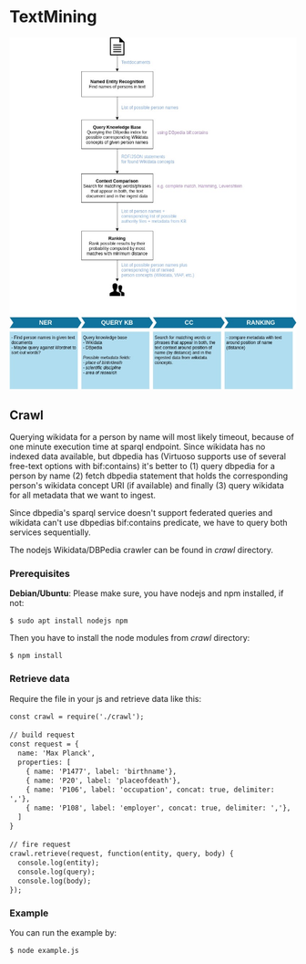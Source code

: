 # TextMining

![Process](doc/process.jpg?raw=true "Overview of process")

## Crawl
Querying wikidata for a person by name will most likely timeout, because of one minute execution time at sparql endpoint.
Since wikidata has no indexed data available, but dbpedia has (Virtuoso supports use of several free-text options with bif:contains) it's better to (1) query dbpedia for a person by name (2) fetch dbpedia statement that holds the corresponding person's wikidata concept URI (if available) and finally (3) query wikidata for all metadata that we want to ingest.

Since dbpedia's sparql service doesn't support federated queries and wikidata can't use dbpedias bif:contains predicate, we have to query both services sequentially.

The nodejs Wikidata/DBPedia crawler can be found in *crawl* directory.

### Prerequisites
**Debian/Ubuntu**: Please make sure, you have nodejs and npm installed, if not:

    $ sudo apt install nodejs npm

Then you have to install the node modules from *crawl* directory:

    $ npm install

### Retrieve data
Require the file in your js and retrieve data like this:
    
    const crawl = require('./crawl');
    
    // build request
    const request = {
      name: 'Max Planck',
      properties: [
        { name: 'P1477', label: 'birthname'},
        { name: 'P20', label: 'placeofdeath'},
        { name: 'P106', label: 'occupation', concat: true, delimiter: ','},
        { name: 'P108', label: 'employer', concat: true, delimiter: ','},
      ]
    }

    // fire request
    crawl.retrieve(request, function(entity, query, body) {
      console.log(entity);
      console.log(query);
      console.log(body);
    });
    
### Example
You can run the example by:
    
    $ node example.js
